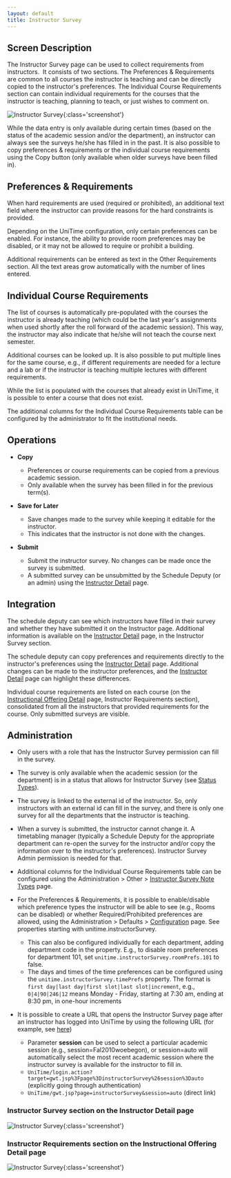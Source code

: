 ```yaml
---
layout: default
title: Instructor Survey
---
```



## Screen Description

The Instructor Survey page can be used to collect requirements from instructors.  It consists of two sections. The Preferences & Requirements are common to all courses the instructor is teaching and can be directly copied to the instructor's preferences. The Individual Course Requirements section can contain individual requirements for the courses that the instructor is teaching, planning to teach, or just wishes to comment on.

![Instructor Survey](images/instructor-survey-1.png){:class='screenshot'}

While the data entry is only available during certain times (based on the status of the academic session and/or the department), an instructor can always see the surveys he/she has filled in in the past. It is also possible to copy preferences & requirements or the individual course requirements using the Copy button (only available when older surveys have been filled in).

## Preferences & Requirements

When hard requirements are used (required or prohibited), an additional text field where the instructor can provide reasons for the hard constraints is provided.

Depending on the UniTime configuration, only certain preferences can be enabled. For instance, the ability to provide room preferences may be disabled, or it may not be allowed to require or prohibit a building.

Additional requirements can be entered as text in the Other Requirements section. All the text areas grow automatically with the number of lines entered.

## Individual Course Requirements

The list of courses is automatically pre-populated with the courses the instructor is already teaching (which could be the last year's assignments when used shortly after the roll forward of the academic session). This way, the instructor may also indicate that he/she will not teach the course next semester.

Additional courses can be looked up. It is also possible to put multiple lines for the same course, e.g., if different requirements are needed for a lecture and a lab or if the instructor is teaching multiple lectures with different requirements.

While the list is populated with the courses that already exist in UniTime, it is possible to enter a course that does not exist.

The additional columns for the Individual Course Requirements table can be configured by the administrator to fit the institutional needs.

## Operations

* **Copy**
	* Preferences or course requirements can be copied from a previous academic session.
	* Only available when the survey has been filled in for the previous term(s). 

* **Save for Later**
	* Save changes made to the survey while keeping it editable for the instructor.
	* This indicates that the instructor is not done with the changes.

* **Submit**
	* Submit the instructor survey. No changes can be made once the survey is submitted.
	* A submitted survey can be unsubmitted by the Schedule Deputy (or an admin) using the [Instructor Detail](https://sites.google.com/unitime.org/help48/instructor-detail) page.

## Integration

The schedule deputy can see which instructors have filled in their survey and whether they have submitted it on the Instructor page. Additional information is available on the [Instructor Detail](instructor-detail) page, in the Instructor Survey section.

The schedule deputy can copy preferences and requirements directly to the instructor's preferences using the [Instructor Detail](instructor-detail) page. Additional changes can be made to the instructor preferences, and the [Instructor Detail](instructor-detail) page can highlight these differences.

Individual course requirements are listed on each course (on the [Instructional Offering Detail](instructional-offering-detail) page, Instructor Requirements section), consolidated from all the instructors that provided requirements for the course. Only submitted surveys are visible.

## Administration

* Only users with a role that has the Instructor Survey permission can fill in the survey.

* The survey is only available when the academic session (or the department) is in a status that allows for Instructor Survey (see [Status Types](status-types)).

* The survey is linked to the external id of the instructor. So, only instructors with an external id can fill in the survey, and there is only one survey for all the departments that the instructor is teaching.

* When a survey is submitted, the instructor cannot change it. A timetabling manager (typically a Schedule Deputy for the appropriate department can re-open the survey for the instructor and/or copy the information over to the instructor's preferences). Instructor Survey Admin permission is needed for that.

* Additional columns for the Individual Course Requirements table can be configured using the Administration > Other > [Instructor Survey Note Types](instructor-survey-note-types) page.

* For the Preferences & Requirements, it is possible to enable/disable which preference types the instructor will be able to see (e.g., Rooms can be disabled) or whether Required/Prohibited preferences are allowed, using the Administration > Defaults > [Configuration](application-configuration) page. See properties starting with unitime.instructorSurvey.
	* This can also be configured individually for each department, adding department code in the property. E.g., to disable room preferences for department 101, set `unitime.instructorSurvey.roomPrefs.101` to false.
	* The days and times of the time preferences can be configured using the `unitime.instructorSurvey.timePrefs` property. The format is `first day|last day|first slot|last slot|increment`, e.g., `0|4|90|246|12` means Monday - Friday, starting at 7:30 am, ending at 8:30 pm, in one-hour increments

* It is possible to create a URL that opens the Instructor Survey page after an instructor has logged into UniTime by using the following URL (for example, see [here](https://demo.unitime.org/UniTime/login.action?target=gwt.jsp%3Fpage%3DinstructorSurvey%26session%3Dauto))
	* Parameter **session** can be used to select a particular academic session (e.g., session=Fal2010woebegon), or session=auto will automatically select the most recent academic session where the instructor survey is available for the instructor to fill in.
	* `UniTime/login.action?target=gwt.jsp%3Fpage%3DinstructorSurvey%26session%3Dauto` (explicitly going through authentication) 
	* `UniTime/gwt.jsp?page=instructorSurvey&session=auto` (direct link)

### Instructor Survey section on the Instructor Detail page

![Instructor Survey](images/instructor-survey-2.png){:class='screenshot'}


### Instructor Requirements section on the Instructional Offering Detail page

![Instructor Survey](images/instructor-survey-3.png){:class='screenshot'}

